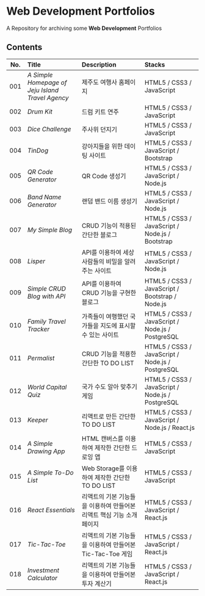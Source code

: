 # Web Development Portfolios

A Repository for archiving some **Web Development** Portfolios

## Contents

| **No.** | **Title**                                        | **Description**                                                       | **Stacks**                                       |
| :-----: | :----------------------------------------------- | :-------------------------------------------------------------------- | :----------------------------------------------- |
|   001   | _A Simple Homepage of Jeju Island Travel Agency_ | 제주도 여행사 홈페이지                                                | HTML5 / CSS3 / JavaScript                        |
|   002   | _Drum Kit_                                       | 드럼 키트 연주                                                        | HTML5 / CSS3 / JavaScript                        |
|   003   | _Dice Challenge_                                 | 주사위 던지기                                                         | HTML5 / CSS3 / JavaScript                        |
|   004   | _TinDog_                                         | 강아지들을 위한 데이팅 사이트                                         | HTML5 / CSS3 / JavaScript / Bootstrap            |
|   005   | _QR Code Generator_                              | QR Code 생성기                                                        | HTML5 / CSS3 / JavaScript / Node.js              |
|   006   | _Band Name Generator_                            | 랜덤 밴드 이름 생성기                                                 | HTML5 / CSS3 / JavaScript / Node.js              |
|   007   | _My Simple Blog_                                 | CRUD 기능이 적용된 간단한 블로그                                      | HTML5 / CSS3 / JavaScript / Node.js / Bootstrap  |
|   008   | _Lisper_                                         | API를 이용하여 세상 사람들의 비밀을 알려주는 사이트                   | HTML5 / CSS3 / JavaScript / Node.js              |
|   009   | _Simple CRUD Blog with API_                      | API를 이용하여 CRUD 기능을 구현한 블로그                              | HTML5 / CSS3 / JavaScript / Bootstrap / Node.js  |
|   010   | _Family Travel Tracker_                          | 가족들이 여행했던 국가들을 지도에 표시할 수 있는 사이트               | HTML5 / CSS3 / JavaScript / Node.js / PostgreSQL |
|   011   | _Permalist_                                      | CRUD 기능을 적용한 간단한 TO DO LIST                                  | HTML5 / CSS3 / JavaScript / Node.js / PostgreSQL |
|   012   | _World Capital Quiz_                             | 국가 수도 알아 맞추기 게임                                            | HTML5 / CSS3 / JavaScript / Node.js / PostgreSQL |
|   013   | _Keeper_                                         | 리액트로 만든 간단한 TO DO LIST                                       | HTML5 / CSS3 / JavaScript / Node.js / React.js   |
|   014   | _A Simple Drawing App_                           | HTML 캔버스를 이용하여 제작한 간단한 드로잉 앱                        | HTML5 / CSS3 / JavaScript                        |
|   015   | _A Simple To-Do List_                            | Web Storage를 이용하여 제작한 간단한 TO DO LIST                       | HTML5 / CSS3 / JavaScript                        |
|   016   | _React Essentials_                               | 리액트의 기본 기능들을 이용하여 만들어본 리액트 핵심 기능 소개 페이지 | HTML5 / CSS3 / JavaScript / React.js             |
|   017   | _Tic-Tac-Toe_                                    | 리액트의 기본 기능들을 이용하여 만들어본 Tic-Tac-Toe 게임             | HTML5 / CSS3 / JavaScript / React.js             |
|   018   | _Investment Calculator_                          | 리액트의 기본 기능들을 이용하여 만들어본 투자 계산기                  | HTML5 / CSS3 / JavaScript / React.js             |
